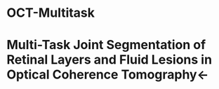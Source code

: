 # OCT-Multitask
# Multi-Task Joint Segmentation of Retinal Layers and Fluid Lesions in Optical Coherence Tomography←
